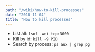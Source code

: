 ```yaml
---
path: "/wiki/how-to-kill-processes"
date: "2018-11-04"
title: "How to kill processes"
---
```


- List all: ```lsof -wni tcp:3000```
- Kill by id: ```kill -9 PID```
- Search by process: ```ps aux | grep pg```
